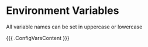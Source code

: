 # Environment Variables

All variable names can be set in uppercase or lowercase

{{{ .ConfigVarsContent }}}
